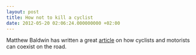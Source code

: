 ```yaml
---
layout: post
title: How not to kill a cyclist
date: 2012-05-20 02:06:24.000000000 +02:00
---
```

Matthew Baldwin has written a great <a href="http://www.themorningnews.org/article/how-to-not-kill-a-cyclist">article</a> on how cyclists and motorists can coexist on the road.
